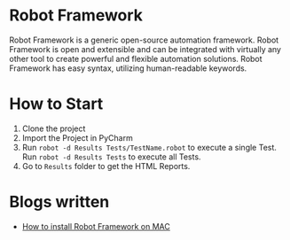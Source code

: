 # Robot Framework
Robot Framework is a generic open-source automation framework. Robot Framework is open and extensible and can be integrated with virtually any other tool to create powerful and flexible automation solutions. Robot Framework has easy syntax, utilizing human-readable keywords.

# How to Start
1. Clone the project
2. Import the Project in PyCharm
3. Run `robot -d Results Tests/TestName.robot` to execute a single Test. Run `robot -d Results Tests` to execute all Tests.
4. Go to `Results` folder to get the HTML Reports.

# Blogs written
- [How to install Robot Framework on MAC](https://testersdock.com/robot-framework-install-mac/)
